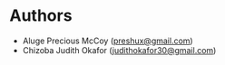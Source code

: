 # Authors

- Aluge Precious McCoy (preshux@gmail.com)
- Chizoba Judith Okafor	(judithokafor30@gmail.com)
